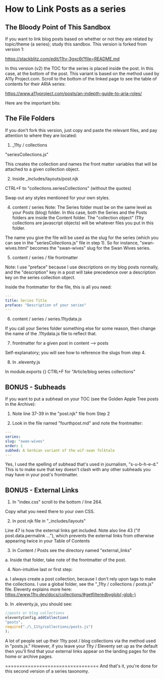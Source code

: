 # How to Link Posts as a series

## The Bloody Point of This Sandbox

If you want to link blog posts based on whether or not they are related by topic/theme (a series);
study this sandbox. This version is forked from version 1:

https://stackblitz.com/edit/11ty-3gxc6t?file=README.md

In this version (v2) the TOC for the series is placed inside the post. In this case, at the bottom of the post. This variant is based on the method used by A11y Project.com. Scroll to the bottom of the linked page to see the table of contents for their ARIA series:

https://www.a11yproject.com/posts/an-indepth-guide-to-aria-roles/

Here are the important bits:

## The File Folders

If you don't fork this version, just copy and paste the relevant files, and pay attention to where they are located:

1. \_11ty / collections

"seriesCollections.js"

This creates the collection and names the front matter variables that will be attached to a given collection object.

2. Inside \_includes/layouts/post.njk

CTRL+F to "collections.seriesCollections" (without the quotes)

Swap out any styles mentioned for your own styles.

4. content / series
   Note: The Series folder must be on the same level as your Posts (blog) folder. In this case, both the Series and the Posts folders are inside the Content folder. The "collection object" (11ty collections are javascript objects) will be whatever files you put in this folder.

The name you give the file will be used as the slug for the series (which you can see in the "seriesCollections.js" file in step 1). So for instance, "swan-wives.html" becomes the "swan-wives" slug for the Swan Wives series.

5. content / series / file frontmatter

Note: I use "preface" because I use descriptions on my blog posts normally, and the "description" key in a post will take precedence over a description key on the series collection object.

Inside the frontmatter for the file, this is all you need:

```yaml
---
title: Series Title
preface: "Description of your series"
---
```

6. content / series / series.11tydata.js

If you call your Series folder something else for some reason, then change the name of the .11tydata.js file to reflect that.

7. frontmatter for a given post in content --> posts

Self-explanatory; you will see how to reference the slugs from step 4.

8. In .eleventy.js

In module.exports {} CTRL+F for "Article/blog series collections"

## BONUS - Subheads

If you want to put a subhead on your TOC (see the Golden Apple Tree posts in the Archive):

1. Note line 37-39 in the "post.njk" file from Step 2

2. Look in the file named "fourthpost.md" and note the frontmatter:

```yaml
---
series:
slug: "swan-wives"
order: 1
subhed: A Serbian variant of the wif-swan folktale
---
```

Yes, I used the spelling of subhead that's used in journalism, "s-u-b-h-e-d." This is to make sure that key doesn't clash with any other subheads you may have in your post's frontmatter.

## BONUS - External Links

1. In "index.css" scroll to the bottom / line 264.

Copy what you need there to your own CSS.

2. In post.njk file in "\_includes/layouts"

Line 47 is how the external links get included. Note also line 43 ("if post.data.permalink ..."), which prevents the external links from otherwise appearing twice in your Table of Contents

3. In Content / Posts see the directory named "external_links"

a. Inside that folder, take note of the frontmatter of the post.

4. Non-intuitive last or first step:

a. I always create a post collection, because I don't rely upon tags to make the collections. I use a global folder, see the "\_11ty / collections / posts.js" file. Eleventy explains more here: https://www.11ty.dev/docs/collections/#getfilteredbyglob(-glob-)

b. In .eleventy.js, you should see:

```javascript
//posts or blog collections
eleventyConfig.addCollection(
"posts",
require("./\_11ty/collections/posts.js")
);
```

A lot of people set up their 11ty post / blog collections via the method used in "posts.js." However, if you leave your 11ty / Eleventy set up as the default then you'll find that your external links appear on the landing pages for the home or archive pages.

=================================
And that's it, you're done for this second version of a series taxonomy.

